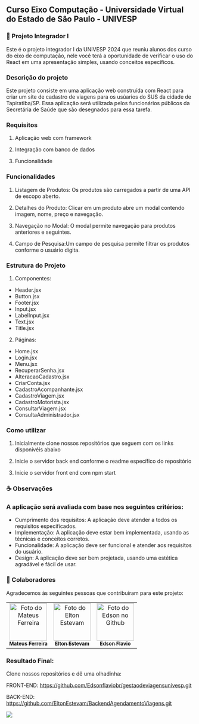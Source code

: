## Curso Eixo Computação - Universidade Virtual do Estado de São Paulo - UNIVESP

### 🚀 Projeto Integrador I

Este é o projeto integrador I da UNIVESP 2024 que reuniu alunos dos curso do eixo de computação, nele você terá a oportunidade de verificar o uso do React em uma apresentação simples, usando conceitos específicos.

### Descrição do projeto

Este projeto consiste em uma aplicação web construída com React para criar um site de cadastro de viagens para os usúarios do SUS da cidade de Tapiratiba/SP. Essa aplicação será utilizada pelos funcionários públicos da Secretária de Saúde que são desegnados para essa tarefa.

### Requisitos

1. Aplicação web com framework

2. Integração com banco de dados

3. Funcionalidade

### Funcionalidades

1. Listagem de Produtos: Os produtos são carregados a partir de uma API de escopo aberto.

2. Detalhes do Produto: Clicar em um produto abre um modal contendo imagem, nome, preço e navegação.

3. Navegação no Modal: O modal permite navegação para produtos anteriores e seguintes.

4. Campo de Pesquisa:Um campo de pesquisa permite filtrar os produtos conforme o usuário digita.

### Estrutura do Projeto

1. Componentes:

- Header.jsx
- Button.jsx
- Footer.jsx
- Input.jsx
- LabelInput.jsx
- Text.jsx
- Title.jsx

2. Páginas:

- Home.jsx
- Login.jsx
- Menu.jsx
- RecuperarSenha.jsx
- AlteracaoCadastro.jsx
- CriarConta.jsx
- CadastroAcompanhante.jsx
- CadastroViagem.jsx
- CadastroMotorista.jsx
- ConsultarViagem.jsx
- ConsultaAdministrador.jsx

### Como utilizar

1. Inicialmente clone nossos repositórios que seguem com os links disponivéis abaixo

2. Inicie o servidor back end conforme o readme específico do repositório

3. Inicie o servidor front end com npm start

### ☕ Observações

### A aplicação será avaliada com base nos seguintes critérios:

- Cumprimento dos requisitos: A aplicação deve atender a todos os requisitos especificados.
- Implementação: A aplicação deve estar bem implementada, usando as técnicas e conceitos corretos.
- Funcionalidade: A aplicação deve ser funcional e atender aos requisitos do usuário.
- Design: A aplicação deve ser bem projetada, usando uma estética agradável e fácil de usar.

### 🤝 Colaboradores

Agradecemos às seguintes pessoas que contribuíram para este projeto:

<table>
  <tr>
    <td align="center">
      <a href="#">
        <img src="https://avatars.githubusercontent.com/u/160056797?v=4" width="100px;" alt="Foto do Mateus Ferreira"/><br>
        <sub>
          <b>Mateus Ferreira</b>
        </sub>
      </a>
    </td> 
    <td align="center">
      <a href="#">
        <img src="https://avatars.githubusercontent.com/u/130172788?v=4" width="100px;" alt="Foto do Elton Estevam"/><br>
        <sub>
          <b>Elton Estevam</b>
        </sub>
      </a>
    </td>
    <td align="center">
      <a href="#">
        <img src="https://avatars.githubusercontent.com/u/147329714?v=4" width="100px;" alt="Foto do Edson no Github"/><br>
        <sub>
          <b>Edson Flavio</b>
        </sub>
      </a>
    </td>     
</table>

### Resultado Final:

Clone nossos repositórios e dê uma olhadinha:

FRONT-END: https://github.com/Edsonflaviobr/gestaodeviagensunivesp.git

BACK-END: https://github.com/EltonEstevam/BackendAgendamentoViagens.git

<img src="https://img.shields.io/badge/react-%2320232a.svg?style=for-the-badge&logo=react&logoColor=%2361DAFB">
